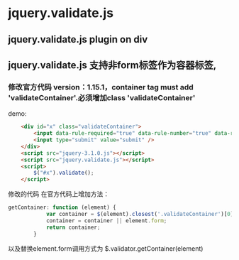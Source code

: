 # jquery.validate.js
## jquery.validate.js plugin on div
## jquery.validate.js 支持非form标签作为容器标签,
### 修改官方代码 version：1.15.1，container tag must add 'validateContainer'.必须增加class 'validateContainer'

demo:
```html
    <div id="x" class="validateContainer">
        <input data-rule-required="true" data-rule-number="true" data-rule-digits="true" acc="x" Acc2="xx" AcAc="3" acAc="4" name="xx" />
        <input type="submit" value="submit" />
    </div>
    <script src="jquery-3.1.0.js"></script>
    <script src="jquery.validate.js"></script>
    <script>
        $("#x").validate();
    </script>
```
修改的代码
在官方代码上增加方法：
```js
getContainer: function (element) {
            var container = $(element).closest('.validateContainer')[0];
            container = container || element.form;
            return container;
        }
```
 以及替换element.form调用方式为 $.validator.getContainer(element)
